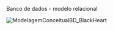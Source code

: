 Banco de dados - modelo relacional

![ModelagemConceitualBD_BlackHeart](https://github.com/Jefferson-San/BlackHeart/assets/119751664/b65577f1-3a8a-4399-9295-474475ebb5df)

